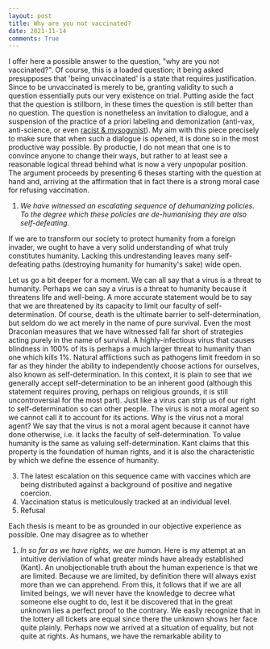 ```yaml
---
layout: post
title: Why are you not vaccinated? 
date: 2021-11-14
comments: True
---
```


I offer here a possible answer to the question, "why are you not vaccinated?".
Of course, this is a loaded question; it being asked presupposes that 'being unvaccinated' is a state that requires justification.
Since to be unvaccinated is merely to be, granting validity to such a question essentially puts our very existence on trial.
Putting aside the fact that the question is stillborn, in these times the question is still better than no question.
The question is nonetheless an invitation to dialogue, and a suspension of the practice of a priori labeling and demonization (anti-vax, anti-science, or even [racist & mysogynist](https://www.lifesitenews.com/news/trudeau-calls-unvaccinated-canadians-racists-misogynists-in-unhinged-interview/)). 
My aim with this piece precisely to make sure that when such a dialogue is opened, it is done so in the most productive way possible.
By productie, I do not mean that one is to convince anyone to change their ways, but rather to at least see a reasonable logical thread behind what is now a very unpopular position.
The argument proceeds by presenting 6 theses starting with the question at hand and, arriving at the affirmation that in fact there is a strong moral case for refusing vaccination.


1. *We have witnessed an escalating sequence of dehumanizing policies. To the degree which these policies are de-humanising they are also self-defeating.* 

If we are to transform our society to protect humanity from a foreign invader, we ought to have a very solid understanding of what truly constitutes humanity.
Lacking this undrestanding leaves many self-defeating paths (destroying humanity for humanity's sake) wide open.

Let us go a bit deeper for a moment.
We can all say that a virus is a threat to humanity.
Perhaps we can say a virus is a threat to humanity because it threatens life and well-being.
A more accurate statement would be to say that we are threatened by its capacity to limit our faculty of self-determination.
Of course, death is the ultimate barrier to self-determination, but seldom do we act merely in the name of pure survival.
Even the most Draconian measures that we have witnessed fall far short of strategies acting purely in the name of survival.
A highly-infectious virus that causes blindness in 100% of its is perhaps a much larger threat to humanity than one which kills 1%.
Natural afflictions such as pathogens limit freedom in so far as they hinder the ability to independently choose actions for ourselves, also known as self-determination.
In this context, it is plain to see that we generally accept self-determination to be an inherent good (although this statement requires proving, perhaps on religious grounds, it is still uncontroversial for the most part).
Just like a virus can strip us of our right to self-determination so can other people.
The virus is not a moral agent so we cannot call it to account for its actions.
Why is the virus not a moral agent?
We say that the virus is not a moral agent because it cannot have done otherwise, i.e. it lacks the faculty of self-determination.
To value humanity is the same as valuing self-determination.
Kant claims that this property is the foundation of human rights, and it is also the characteristic by which we define the essence of humanity. 


3. The latest escalation on this sequence came with vaccines which are being distributed against a background of positive and negative coercion.  
4. Vaccination status is meticulously tracked at an individual level. 
5. Refusal

Each thesis is meant to be as grounded in our objective experience as possible.
One may disagree as to whether

1. *In so far as we have rights, we are human.* Here is my attempt at an intuitive deriviation of what greater minds have already established (Kant). An unobjectionable truth about the human experience is  that we are limited. Because we are limited, by definition there will always exist more than we can apprehend. From this, it follows that if we are all limited beings, we will never have the knowledge to decree what someone else ought to do, lest it be discovered that in the great unknown lies a perfect proof to the contrary. We easily recognize that in the lottery all tickets are equal since there the unknown shows her face quite plainly. Perhaps now we arrived at a situation of equality, but not quite at rights. As humans, we have the remarkable ability to  

